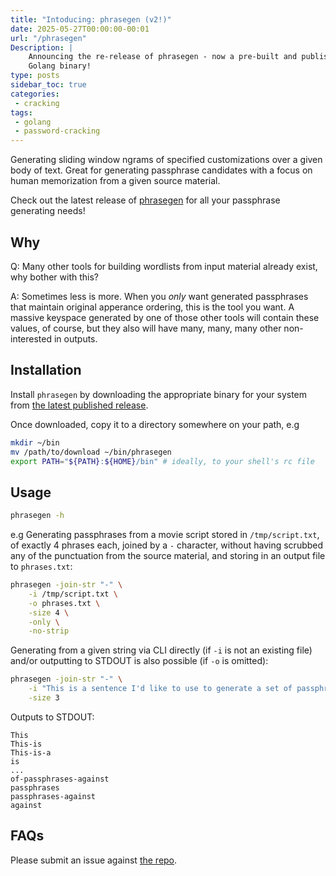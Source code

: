 ```yaml
---
title: "Intoducing: phrasegen (v2!)"
date: 2025-05-27T00:00:00-00:01
url: "/phrasegen"
Description: |
    Announcing the re-release of phrasegen - now a pre-built and published
    Golang binary!
type: posts
sidebar_toc: true
categories:
 - cracking
tags:
 - golang
 - password-cracking
---
```


Generating sliding window ngrams of specified customizations over a given body of text.
Great for generating passphrase candidates with a focus on human memorization from a
given source material.

Check out the latest release of [phrasegen](https://github.com/ThatOnePasswordWas40Passwords/phrasegen)
for all your passphrase generating needs!

## Why

Q: Many other tools for building wordlists from input material already exist, why bother
with this?

A: Sometimes less is more. When you _only_ want generated passphrases that maintain
original apperance ordering, this is the tool you want. A massive keyspace generated
by one of those other tools will contain these values, of course, but they also will
have many, many, many other non-interested in outputs.

## Installation

Install `phrasegen` by downloading the appropriate binary for your system from
[the latest published release](https://github.com/ThatOnePasswordWas40Passwords/phrasegen/releases).

Once downloaded, copy it to a directory somewhere on your path, e.g

```bash
mkdir ~/bin
mv /path/to/download ~/bin/phrasegen
export PATH="${PATH}:${HOME}/bin" # ideally, to your shell's rc file
```

## Usage

```bash
phrasegen -h
```

e.g Generating passphrases from a movie script stored in `/tmp/script.txt`, of
exactly 4 phrases each, joined by a `-` character, without having scrubbed any
of the punctuation from the source material, and storing in an output file
to `phrases.txt`:

```bash
phrasegen -join-str "-" \
    -i /tmp/script.txt \
    -o phrases.txt \
    -size 4 \
    -only \
    -no-strip
```

Generating from a given string via CLI directly (if `-i` is not an existing file)
 and/or outputting to STDOUT is also possible (if `-o` is omitted):

```bash
phrasegen -join-str "-" \
    -i "This is a sentence I'd like to use to generate a set of passphrases against." \
    -size 3
```

Outputs to STDOUT:

```text
This
This-is
This-is-a
is
...
of-passphrases-against
passphrases
passphrases-against
against
```

## FAQs

Please submit an issue against [the repo](https://github.com/ThatOnePasswordWas40Passwords/phrasegen).
